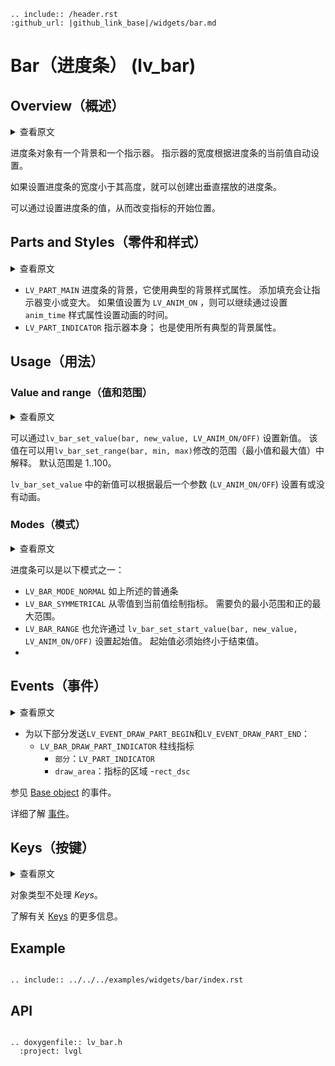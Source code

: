 ```eval_rst
.. include:: /header.rst 
:github_url: |github_link_base|/widgets/bar.md
```
# Bar（进度条） (lv_bar)

## Overview（概述）

<details>
<summary>查看原文</summary>
<p>

The bar object has a background and an indicator on it. The width of the indicator is set according to the current value of the bar. 

Vertical bars can be created if the width of the object is smaller than its height.

Not only the end, but also the start value of the bar can be set, which changes the start position of the indicator.
 
</p>
</details>

进度条对象有一个背景和一个指示器。 指示器的宽度根据进度条的当前值自动设置。

如果设置进度条的宽度小于其高度，就可以创建出垂直摆放的进度条。

可以通过设置进度条的值，从而改变指标的开始位置。

## Parts and Styles（零件和样式）

<details>
<summary>查看原文</summary>
<p>

- `LV_PART_MAIN` The background of the bar and it uses the typical background style properties. Adding padding makes the indicator smaller or larger. The `anim_time` style property sets the animation time if the values set with `LV_ANIM_ON`.
- `LV_PART_INDICATOR` The indicator itself; also also uses all the typical background properties.
 
</p>
</details>

- `LV_PART_MAIN` 进度条的背景，它使用典型的背景样式属性。 添加填充会让指示器变小或变大。 如果值设置为 `LV_ANIM_ON` ，则可以继续通过设置 `anim_time` 样式属性设置动画的时间。
- `LV_PART_INDICATOR` 指示器本身； 也是使用所有典型的背景属性。


## Usage（用法）

### Value and range（值和范围）

<details>
<summary>查看原文</summary>
<p>

A new value can be set by `lv_bar_set_value(bar, new_value, LV_ANIM_ON/OFF)`.
The value is interpreted in a range (minimum and maximum values) which can be modified with `lv_bar_set_range(bar, min, max)`.
The default range is 1..100.

The new value in `lv_bar_set_value` can be set with or without an animation depending on the last parameter (`LV_ANIM_ON/OFF`).
 
</p>
</details>

可以通过`lv_bar_set_value(bar, new_value, LV_ANIM_ON/OFF)` 设置新值。
该值在可以用`lv_bar_set_range(bar, min, max)`修改的范围（最小值和最大值）中解释。
默认范围是 1..100。

`lv_bar_set_value` 中的新值可以根据最后一个参数 (`LV_ANIM_ON/OFF`) 设置有或没有动画。

### Modes（模式）

<details>
<summary>查看原文</summary>
<p>

The bar can be one the following modes:
- `LV_BAR_MODE_NORMAL` A normal bar as described above
- `LV_BAR_SYMMETRICAL` Draw the indicator from the zero value to current value. Requires a negative minimum range and positive maximum range.
- `LV_BAR_RANGE` Allows setting the start value too by `lv_bar_set_start_value(bar, new_value, LV_ANIM_ON/OFF)`. The start value always has to be smaller than the end value.
 
</p>
</details>

进度条可以是以下模式之一：
- `LV_BAR_MODE_NORMAL` 如上所述的普通条
- `LV_BAR_SYMMETRICAL` 从零值到当前值绘制指标。 需要负的最小范围和正的最大范围。
- `LV_BAR_RANGE` 也允许通过 `lv_bar_set_start_value(bar, new_value, LV_ANIM_ON/OFF)` 设置起始值。 起始值必须始终小于结束值。
- 
## Events（事件）

<details>
<summary>查看原文</summary>
<p>

- `LV_EVENT_DRAW_PART_BEGIN` and `LV_EVENT_DRAW_PART_END` are sent for the following parts:
    - `LV_BAR_DRAW_PART_INDICATOR` The indicator of the bar
        - `part`: `LV_PART_INDICATOR` 
        - `draw_area`: area of the indicator
        - `rect_dsc`
        
See the events of the [Base object](/widgets/obj) too.

Learn more about [Events](/overview/event).
 
</p>
</details>

- 为以下部分发送`LV_EVENT_DRAW_PART_BEGIN`和`LV_EVENT_DRAW_PART_END`：
     - `LV_BAR_DRAW_PART_INDICATOR` 柱线指标
         - `部分`：`LV_PART_INDICATOR`
         - `draw_area`：指标的区域
         -`rect_dsc`
        
参见 [Base object](/widgets/obj) 的事件。

详细了解 [事件](/overview/event)。

## Keys（按键）

<details>
<summary>查看原文</summary>
<p>

No *Keys* are processed by the object type.

Learn more about [Keys](/overview/indev).
 
</p>
</details>

对象类型不处理 *Keys*。

了解有关 [Keys](/overview/indev) 的更多信息。

## Example

```eval_rst

.. include:: ../../../examples/widgets/bar/index.rst

```

## API

```eval_rst

.. doxygenfile:: lv_bar.h
  :project: lvgl

```
